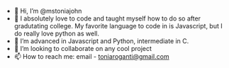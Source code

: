 - 👋 Hi, I’m @mstoniajohn
- 👀 I absolutely love to code and taught myself how to do so after gradutating college. My favorite language to code in is Javascript, but I do really love python as well.
- 🌱 I’m advanced in Javascript and Python, intermediate in C.
- 💞️ I’m looking to collaborate on any cool project
- 📫 How to reach me: email - toniaroganti@gmail.com

<!---
mstoniajohn/mstoniajohn is a ✨ special ✨ repository because its `README.md` (this file) appears on your GitHub profile.
You can click the Preview link to take a look at your changes.
--->
